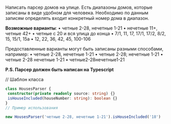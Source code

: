 Написать парсер домов на улице. Есть диапазоны домов, которые записаны в виде
удобном для человека. Необходимо по данным записям определять входит конкретный
номер дома в диапазон.

**Возможные варианты**:
• четные 2-28, нечетные 1-21
• нечетные 11+, четные 42+
• четные с 20 и вся улица до конца
• 7/1, 11, 17, 17/1, 17/2, 8/2, 15, 15/1, 15а
• 12, 22, 36, 42, 45, 100-106

Предоставленные варианты могут быть записаны разными способами, например:
• четные 2-28, нечетные 1-21
• четные 2-28; нечетные 1-21
• четные 2-28 нечетные 1-21
• четные2-28нечетные1-21

**P.S. Парсер должен быть написан на Typescript**

// Шаблон класса

```typescript
class HousesParser {
 constructor(private readonly source: string) {}
 isHouseIncluded(houseNumber: string): boolean {}
}
// Пример использования

new HousesParser('четные 2-28, нечетные 1-21').isHouseIncluded('18')
```